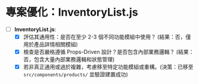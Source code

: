 # 專案優化：InventoryList.js

- [ ] **InventoryList.js**:
    - [X] 評估其通用性：是否在至少 2-3 個不同功能模組中使用？ (結果：否，僅用於產品詳情相關模組)
    - [X] 檢查是否嚴格遵循 Props-Driven 設計？是否包含內部業務邏輯？ (結果：否，包含大量內部業務邏輯和狀態管理)
    - [X] 若非真正通用或過於複雜，考慮移至特定功能模組或重構。(決策：已移至 `src/components/products/` 並驗證建置成功)
